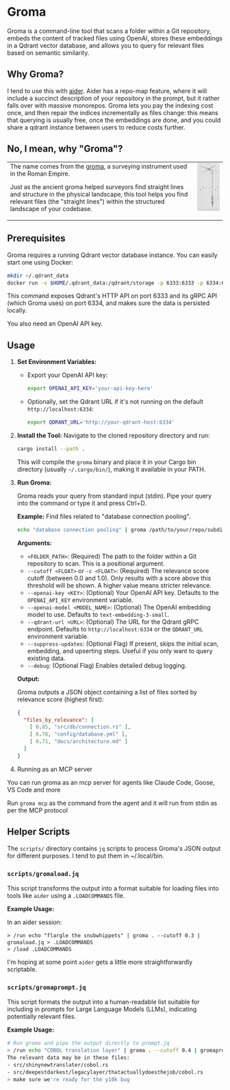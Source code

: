 # Groma

Groma is a command-line tool that scans a folder within a Git repository, embeds the content of tracked files using OpenAI, stores these embeddings in a Qdrant vector database, and allows you to query for relevant files based on semantic similarity.

## Why Groma?

I tend to use this with [aider](https://aider.chat). Aider has a repo-map feature, where it will include a succinct description of your repository in the prompt, but it rather falls over with massive monorepos.
Groma lets you pay the indexing cost once, and then repair the indices incrementally as files change: this means that querying is usually free, once the embeddings are done, and you could share a qdrant instance between users to reduce costs further.

## No, I mean, why "Groma"?
<table border="0" cellspacing="0" style="border: none;">
<tr>
<td valign="top" style="border: none;">
The name comes from the <a href="https://en.wikipedia.org/wiki/Groma_(surveying)">groma</a>, a surveying instrument used in the Roman Empire. 

Just as the ancient groma helped surveyors find straight lines and structure in the physical landscape, this tool helps you find relevant files (the "straight lines") within the structured landscape of your codebase.
</td>
<td valign="top" align="right" style="border: none;">
<img src="https://github.com/lambdamechanic/groma/raw/main/assets/images/GromaNovotny.png" alt="Groma Surveying Tool" width="200"/>
</td>
</tr>
</table>



## Prerequisites

Groma requires a running Qdrant vector database instance. You can easily start one using Docker:

```bash
mkdir ~/.qdrant_data
docker run -v $HOME/.qdrant_data:/qdrant/storage -p 6333:6333 -p 6334:6334 qdrant/qdrant
```

This command exposes Qdrant's HTTP API on port 6333 and its gRPC API (which Groma uses) on port 6334, and makes sure the data is persisted locally.

You also need an OpenAI API key.

## Usage

1.  **Set Environment Variables:**
    *   Export your OpenAI API key:
        ```bash
        export OPENAI_API_KEY='your-api-key-here'
        ```
    *   Optionally, set the Qdrant URL if it's not running on the default `http://localhost:6334`:
        ```bash
        export QDRANT_URL='http://your-qdrant-host:6334'
        ```

2.  **Install the Tool:**
    Navigate to the cloned repository directory and run:
    ```bash
    cargo install --path .
    ```
    This will compile the `groma` binary and place it in your Cargo bin directory (usually `~/.cargo/bin/`), making it available in your PATH.

3.  **Run Groma:**

    Groma reads your query from standard input (stdin). Pipe your query into the command or type it and press Ctrl+D.

    **Example:** Find files related to "database connection pooling".

    ```bash
    echo "database connection pooling" | groma /path/to/your/repo/subdir --cutoff 0.3
    ```

    **Arguments:**

    *   `<FOLDER_PATH>`: (Required) The path to the folder within a Git repository to scan. This is a positional argument.
    *   `--cutoff <FLOAT>` or `-c <FLOAT>`: (Required) The relevance score cutoff (between 0.0 and 1.0). Only results with a score above this threshold will be shown. A higher value means stricter relevance.
    *   `--openai-key <KEY>`: (Optional) Your OpenAI API key. Defaults to the `OPENAI_API_KEY` environment variable.
    *   `--openai-model <MODEL_NAME>`: (Optional) The OpenAI embedding model to use. Defaults to `text-embedding-3-small`.
    *   `--qdrant-url <URL>`: (Optional) The URL for the Qdrant gRPC endpoint. Defaults to `http://localhost:6334` or the `QDRANT_URL` environment variable.
    *   `--suppress-updates`: (Optional Flag) If present, skips the initial scan, embedding, and upserting steps. Useful if you only want to query existing data.
    *   `--debug`: (Optional Flag) Enables detailed debug logging. 

    **Output:**

    Groma outputs a JSON object containing a list of files sorted by relevance score (highest first):

    ```json
    {
      "files_by_relevance": [
        [ 0.85, "src/db/connection.rs" ],
        [ 0.78, "config/database.yml" ],
        [ 0.71, "docs/architecture.md" ]
      ]
    }
    ```

4. Running as an MCP server

You can run groma as an mcp server for agents like Claude Code, Goose, VS Code and more

Run `groma mcp` as the command from the agent and it will run from stdin as per the MCP protocol

## Helper Scripts

The `scripts/` directory contains `jq` scripts to process Groma's JSON output for different purposes.
I tend to put them in ~/.local/bin.

### `scripts/gromaload.jq`

This script transforms the output into a format suitable for loading files into tools like `aider` using a `.LOADCOMMANDS` file. 

**Example Usage:**

In an aider session:
```
> /run echo "flargle the snubwhippets" | groma . --cutoff 0.3 | gromaload.jq > .LOADCOMMANDS
> /load .LOADCOMMANDS
```

I'm hoping at some point `aider` gets a little more straightforwardly scriptable.


### `scripts/gromaprompt.jq`

This script formats the output into a human-readable list suitable for including in prompts for Large Language Models (LLMs), indicating potentially relevant files.

**Example Usage:**

```bash
# Run groma and pipe the output directly to prompt.jq
> /run echo "COBOL translation layer" | groma . --cutoff 0.4 | gromaprompt.jq
The relevant data may be in these files:
- src/shinynewtranslater/cobol.rs
- src/deepestdarkest/legacylayer/thatactuallydoesthejob/cobol.rs
> make sure we're ready for the y10k bug
```

